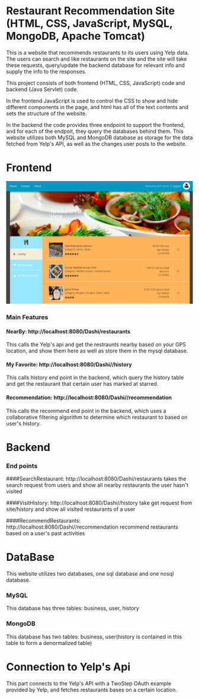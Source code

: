 # Restaurant Recommendation Site (HTML, CSS, JavaScript, MySQL, MongoDB, Apache Tomcat) 

This is a website that recommends restaurants to its users using Yelp data. The users can search and like restaurants on the 
site and the site will take these requests, query/update the backend database for relevant info and supply the info to the responses.

This project consists of both frontend (HTML, CSS, JavaScript) code and backend (Java Servlet) code. 

In the frontend JavaScript is used to control the CSS to show and hide different components in the page, and html has all of the text contents and sets the structure of the website. 

In the backend the code provides three endpoint to support the frontend, and for each of the endpoit, they query the databases behind them. This website utilizes both MySQL and MongoDB database as storage for the data fetched from Yelp's API, as well as the changes user posts to the website. 

# Frontend

![Alt Text](https://github.com/ppca/Restaurant_Recommendation_Site/raw/master/pics/homepage.png)

### Main Features

#### NearBy: http://localhost:8080/Dashi/restaurants
This calls the Yelp's api and get the restraunts nearby based on your GPS location, and show them here as well as store them in the mysql database. 

#### My Favorite: http://localhost:8080/Dashi//history
This calls history end point in the backend, which query the history table and get the restaurant that certain user has marked at starred. 

#### Recommendation: http://localhost:8080/Dashi//recommendation
This calls the recommend end point in the backend, which uses a collaborative filtering algorithm to determine which restaurant to based on user's history. 


# Backend

### End points

####SearchRestaurant: http://localhost:8080/Dashi/restaurants
takes the search request from users and show all nearby restaurants the user hasn't visited

####VisitHistory: http://localhost:8080/Dashi//history
take get request from site/history and show all visited restaurants of a user

####RecommendRestaurants: http://localhost:8080/Dashi//recommendation
recommend restaurants based on a user's past activities


# DataBase

This website utilizes two databases, one sql database and one nosql database. 

### MySQL
This database has three tables:
business, user, history

### MongoDB
This database has two tables:
business, user(history is contained in this table to form a denormalized table)

# Connection to Yelp's Api
This part connects to the Yelp's API with a TwoStep OAuth example provided by Yelp, and fetches restaurants bases on a certain location. 
